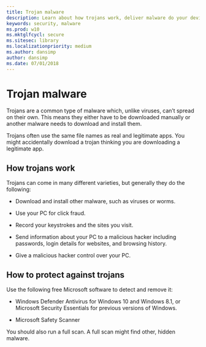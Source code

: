 ```yaml
---
title: Trojan malware
description: Learn about how trojans work, deliver malware do your devices, and  what you can do to protect yourself.
keywords: security, malware
ms.prod: w10
ms.mktglfcycl: secure
ms.sitesec: library
ms.localizationpriority: medium
ms.author: dansimp
author: dansimp
ms.date: 07/01/2018
---
```


# Trojan malware

Trojans are a common type of malware which, unlike viruses, can’t spread on their own. This means they either have to be downloaded manually or another malware needs to download and install them.

Trojans often use the same file names as real and legitimate apps. You might accidentally download a trojan thinking you are downloading a legitimate app.

## How trojans work

Trojans can come in many different varieties, but generally they do the following:

- Download and install other malware, such as viruses or worms.

- Use your PC for click fraud.

- Record your keystrokes and the sites you visit.

- Send information about your PC to a malicious hacker including passwords, login details for websites, and browsing history.

- Give a malicious hacker control over your PC.

## How to protect against trojans

Use the following free Microsoft software to detect and remove it:

- Windows Defender Antivirus for Windows 10 and Windows 8.1, or Microsoft Security Essentials for  previous versions of Windows.

- Microsoft Safety Scanner

You should also run a full scan. A full scan might find other, hidden malware.